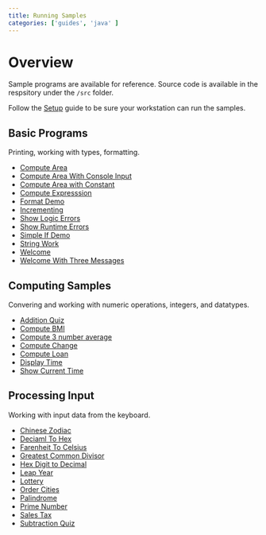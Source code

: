 ```yaml
---
title: Running Samples
categories: ['guides', 'java' ]
---
```


# Overview

Sample programs are available for reference. Source code is available in the respsitory under the `/src` folder. 

Follow the [Setup](/programs/Setup) guide to be sure your workstation can run the samples.

## Basic Programs

Printing, working with types, formatting.

* [Compute Area](/programs/basic/ComputeArea)
* [Compute Area With Console Input](/programs/basic/ComputeAreaWithConsoleInput)
* [Compute Area with Constant](/programs/basic/ComputeAreaWithConstant)
* [Compute Expresssion](/programs/basic/ComputeExpression)
* [Format Demo](/programs/basic/FormatDemo)
* [Incrementing](/programs/basic/Incrementing)
* [Show Logic Errors](/programs/basic/ShowLogicErrors)
* [Show Runtime Errors](/programs/basic/ShowRuntimeErrors)
* [Simple If Demo](/programs/basic/SimpleIfDemo)
* [String Work](/programs/basic/basic/StringWork)
* [Welcome](/programs/basic/Welcome)
* [Welcome With Three Messages](/programs/basic/WelcomeWithThreeMessages)

## Computing Samples

Convering and working with numeric operations, integers, and datatypes.

* [Addition Quiz](/programs/computing/AdditionQuiz)
* [Compute BMI](/programs/computing/ComputeAndInterpretBMI)
* [Compute 3 number average](/programs/computing/ComputeAverage)
* [Compute Change](/programs/computing/ComputeChange)
* [Compute Loan](/programs/computing/ComputeLoan)
* [Display Time](/programs/computing/DisplayTime)
* [Show Current Time](/programs/computing/ShowCurrentTime)

## Processing Input

Working with input data from the keyboard.  

* [Chinese Zodiac](/programs/processing-input/ChineseZodiac)
* [Deciaml To Hex](/programs/processing-input/DecimalToHex)
* [Farenheit To Celsius](/programs/computing/FarenheitToCelsius)
* [Greatest Common Divisor](/programs/computing/GreatestCommonDivisor)
* [Hex Digit to Decimal](/programs/computing/HexDigitToDecimal)
* [Leap Year](/programs/processing-input/LeapYear)
* [Lottery](/programs/processing-input/Lottery)
* [Order Cities](/programs/processing-input/OrderCities)
* [Palindrome](/programs/processing-input/Palindrome)
* [Prime Number](/programs/processing-input/PrimeNumber)
* [Sales Tax](/programs/processing-input/SalesTax)
* [Subtraction Quiz](/programs/computing/SubtracionQuiz)